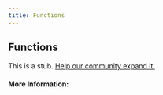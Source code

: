 ```yaml
---
title: Functions
---
```


## Functions

This is a stub. [Help our community expand it.](https://github.com/freeCodeCamp/guide-articles/tree/master/articles/Math/Functions/index.md)

<!-- The article goes here, in GitHub-flavored Markdown. Feel free to add YouTube videos, images, and CodePen/JSBin embeds  -->

#### More Information:
<!-- Please add any articles you think might be helpful to read before writing the article -->


